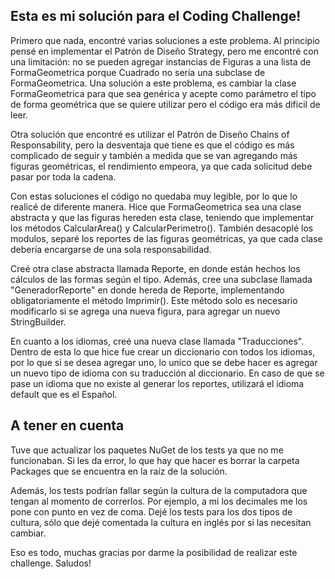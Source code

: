 ## Esta es mi solución para el Coding Challenge!

Primero que nada, encontré varias soluciones a este problema. Al principio pensé en implementar el Patrón de Diseño Strategy, pero me encontré con una limitación: no se pueden agregar instancias de Figuras a una lista de FormaGeometrica porque Cuadrado no sería una subclase de FormaGeometrica.
Una solución a este problema, es cambiar la clase FormaGeometrica para que sea genérica y acepte como parámetro el tipo de forma geométrica que se quiere utilizar pero el código era más dificil de leer.

Otra solución que encontré es utilizar el Patrón de Diseño Chains of Responsability, pero la desventaja que tiene es que el código es más complicado de seguir y también a medida que se van agregando más figuras geométricas, el rendimiento empeora, ya que cada solicitud debe pasar por toda la cadena.

Con estas soluciones el código no quedaba muy legible, por lo que lo realicé de diferente manera. Hice que FormaGeometrica sea una clase abstracta y que las figuras hereden esta clase, teniendo que implementar los métodos CalcularArea() y CalcularPerimetro(). También desacoplé los modulos, separé los reportes de las figuras geométricas, ya que cada clase debería encargarse de una sola responsabilidad.

Creé otra clase abstracta llamada Reporte, en donde están hechos los cálculos de las formas según el tipo. Además, cree una subclase llamada "GeneradorReporte" en donde hereda de Reporte, implementando obligatoriamente el método Imprimir(). Este método solo es necesario modificarlo si se agrega una nueva figura, para agregar un nuevo StringBuilder.

En cuanto a los idiomas, creé una nueva clase llamada "Traducciones". Dentro de esta lo que hice fue crear un diccionario con todos los idiomas, por lo que si se desea agregar uno, lo unico que se debe hacer es agregar un nuevo tipo de idioma con su traducción al diccionario. En caso de que se pase un idioma que no existe al generar los reportes, utilizará el idioma default que es el Español.

## A tener en cuenta
Tuve que actualizar los paquetes NuGet de los tests ya que no me funcionaban. Si les da error, lo que hay que hacer es borrar la carpeta Packages que se encuentra en la raíz de la solución.

Además, los tests podrían fallar según la cultura de la computadora que tengan al momento de correrlos. Por ejemplo, a mi los decimales me los pone con punto en vez de coma. Dejé los tests para los dos tipos de cultura, sólo que dejé comentada la cultura en inglés por si las necesitan cambiar.



Eso es todo, muchas gracias por darme la posibilidad de realizar este challenge.
Saludos!
